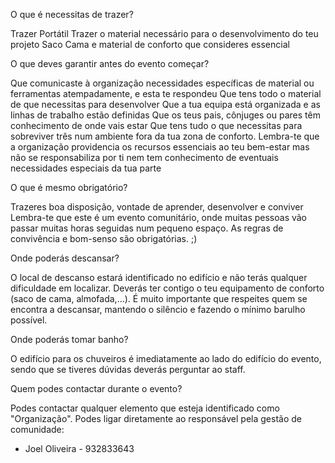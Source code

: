 O que é necessitas de trazer?

Trazer Portátil
Trazer o material necessário para o desenvolvimento do teu projeto
Saco Cama e material de conforto que consideres essencial

O que deves garantir antes do evento começar?

Que comunicaste à organização necessidades específicas de material ou ferramentas atempadamente, e esta te respondeu
Que tens todo o material de que necessitas para desenvolver
Que a tua equipa está organizada e as linhas de trabalho estão definidas
Que os teus pais, cônjuges ou pares têm conhecimento de onde vais estar 
Que tens tudo o que necessitas para sobreviver três num ambiente fora da tua zona de conforto. Lembra-te que a organização providencia os recursos essenciais ao teu bem-estar mas não se responsabiliza por ti nem tem conhecimento de eventuais necessidades especiais da tua parte

O que é mesmo obrigatório?

Trazeres boa disposição, vontade de aprender, desenvolver e conviver
Lembra-te que este é um evento comunitário, onde muitas pessoas vão passar muitas horas seguidas num pequeno espaço. As regras de convivência e bom-senso são obrigatórias. ;)

Onde poderás descansar?

O local de descanso estará identificado no edifício e não terás qualquer dificuldade em localizar. Deverás ter contigo o teu equipamento de conforto (saco de cama, almofada,...).
É muito importante que respeites quem se encontra a descansar, mantendo o silêncio e fazendo o mínimo barulho possível.

Onde poderás tomar banho?

O edifício para os chuveiros é imediatamente ao lado do edifício do evento, sendo que se tiveres dúvidas deverás perguntar ao staff.

Quem podes contactar durante o evento?

Podes contactar qualquer elemento que esteja identificado como "Organização". 
Podes ligar diretamente ao responsável pela gestão de comunidade:
  - Joel Oliveira - 932833643

